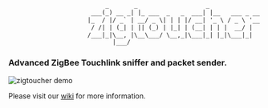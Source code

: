 ```txt
                           _       _                   _
                       ___(_) __ _| |_ ___  _   _  ___| |__   ___ _ __
                      |_  / |/ _` | __/ _ \| | | |/ __| '_ \ / _ \ '__|
                       / /| | (_| | || (_) | |_| | (__| | | |  __/ |
                      /___|_|\__, |\__\___/ \__,_|\___|_| |_|\___|_|
                             |___/
```

### Advanced ZigBee Touchlink sniffer and packet sender.

![zigtoucher demo](examples/keylog/keylog.png)

Please visit our [wiki](https://github.com/Hipuranyhou/zigtoucher/wiki) for more information.
